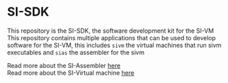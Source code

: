 # SI-SDK

This repository is the SI-SDK, the software development kit for the SI-VM
This repository contains multiple applications that can be used to develop
software for the SI-VM, this includes `sivm` the virtual machines that run
sivm executables and `sias` the assembler for the sivm

Read more about the SI-Assembler [here](assembler/README.md)<br />
Read more about the SI-Virtual machine [here](bytecode-interpreter/README.md)
